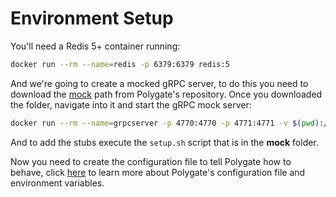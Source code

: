 # Environment Setup

You'll need a Redis 5+ container running:

```bash
docker run --rm --name=redis -p 6379:6379 redis:5
```

And we're going to create a mocked gRPC server, to do this you need to download the [mock](https://github.com/gamaops/polygate/tree/master/examples/mock) path from Polygate's repository. Once you downloaded the folder, navigate into it and start the gRPC mock server:

```bash
docker run --rm --name=grpcserver -p 4770:4770 -p 4771:4771 -v $(pwd):/proto tkpd/gripmock /proto/mock.proto
```

And to add the stubs execute the `setup.sh` script that is in the **mock** folder.

Now you need to create the configuration file to tell Polygate how to behave, click [here](getting-started/configuration) to learn more about Polygate's configuration file and environment variables.
